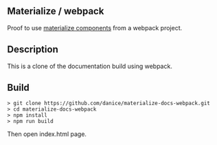 ## Materialize / webpack
Proof to use [materialize components](https://materializeweb.com/about.html) from a webpack project.


## Description
This is a clone of the documentation build using webpack.


## Build 
```
> git clone https://github.com/danice/materialize-docs-webpack.git
> cd materialize-docs-webpack
> npm install
> npm run build
```


Then open  index.html page.
